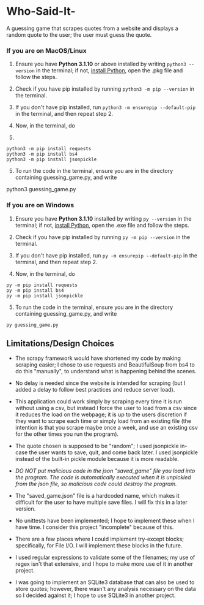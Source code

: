 # Who-Said-It-
A guessing game that scrapes quotes from a website and displays a random quote to the user; the user must guess the quote.

### If you are on MacOS/Linux

1. Ensure you have **Python 3.1.10** or above installed by writing ```python3 --version``` in the terminal; if not, [install Python](https://www.python.org/downloads/), open the .pkg file and follow the steps.
2. Check if you have pip installed by running ```python3 -m pip --version``` in the terminal.
3. If you don't have pip installed, run ```python3 -m ensurepip --default-pip``` in the terminal, and then repeat step 2.

4. Now, in the terminal, do
5. 
```
python3 -m pip install requests
python3 -m pip install bs4
python3 -m pip install jsonpickle
```

5. To run the code in the terminal, ensure you are in the directory containing guessing_game.py, and write

python3 guessing_game.py


### If you are on Windows

1. Ensure you have **Python 3.1.10** installed by writing ```py --version``` in the terminal; if not, [install Python](https://www.python.org/downloads/), open the .exe file and follow the steps.
2. Check if you have pip installed by running ```py -m pip --version``` in the terminal.
3. If you don't have pip installed, run ```py -m ensurepip --default-pip``` in the terminal, and then repeat step 2.

4. Now, in the terminal, do 

```
py -m pip install requests
py -m pip install bs4
py -m pip install jsonpickle
```

5. To run the code in the terminal, ensure you are in the directory containing guessing_game.py, and write

```py guessing_game.py```



## Limitations/Design Choices

- The scrapy framework would have shortened my code by making scraping easier; I chose to use requests and BeautifulSoup from bs4 to do this "manually", to understand what is happening behind the scenes.
- No delay is needed since the website is intended for scraping (but I added a delay to follow best practices and reduce server load).
- This application could work simply by scraping every time it is run without using a csv, but instead I force the user to load from a csv since it reduces the load on the webpage; it is up to the users discretion if they want to scrape each time or simply load from an existing file (the intention is that you scrape maybe once a week, and use an existing csv for the other times you run the program).

- The quote chosen is supposed to be "random"; I used jsonpickle in-case the user wants to save, quit, and come back later. I used jsonpickle instead of the built-in pickle module because it is more readable.
- *DO NOT put malicious code in the json "saved_game" file you load into the program. The code is automatically executed when it is unpickled from the json file, so malicious code could destroy the program.*
- The "saved_game.json" file is a hardcoded name, which makes it difficult for the user to have multiple save files. I will fix this in a later version.

- No unittests have been implemented; I hope to implement these when I have time. I consider this project "incomplete" because of this.
- There are a few places where I could implement try-except blocks; specifically, for File I/O. I will implement these blocks in the future.
- I used regular expressions to validate some of the filenames; my use of regex isn't that extensive, and I hope to make more use of it in another project.
- I was going to implement an SQLite3 database that can also be used to store quotes; however, there wasn't any analysis necessary on the data so I decided against it; I hope to use SQLite3 in another project.

